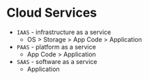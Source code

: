 # Cloud Services

- `IAAS` - infrastructure as a service
    - OS > Storage > App Code > Application
- `PAAS` - platform as a service
    - App Code > Application
- `SAAS` - software as a service
    - Application
